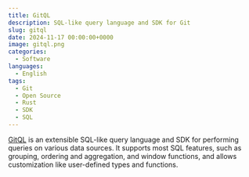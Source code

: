 ```yaml
---
title: GitQL
description: SQL-like query language and SDK for Git
slug: gitql
date: 2024-11-17 00:00:00+0000
image: gitql.png
categories:
  - Software
languages:
  - English
tags:
  - Git
  - Open Source
  - Rust
  - SDK
  - SQL
---
```


[GitQL](https://github.com/AmrDeveloper/GQL) is an extensible SQL-like query language and SDK for performing queries on various data sources. It supports most SQL features, such as grouping, ordering and aggregation, and window functions, and allows customization like user-defined types and functions.
